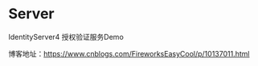 # Server
IdentityServer4 授权验证服务Demo

博客地址：https://www.cnblogs.com/FireworksEasyCool/p/10137011.html
